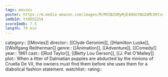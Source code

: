 ```yaml
---
tags: movies
poster: https://m.media-amazon.com/images/M/MV5BZGMyMjE4OGUtNGZmMC00YzdmLThkMWYtZWIzMmEzNjA4MzVkXkEyXkFqcGdeQXVyMTQxNzMzNDI@._V1_SX300.jpg
imdbId: tt0055254
scoreImdb: 7.3
length: 79 min
---
```


category:: [[Movies]]
director:: [[Clyde Geronimi]], [[Hamilton Luske]], [[Wolfgang Reitherman]]
genre:: [[Animation]], [[Adventure]], [[Comedy]]
year:: 1961
cast:: [[Rod Taylor]], [[Betty Lou Gerson]], [[J. Pat O'Malley]]
plot:: When a litter of Dalmatian puppies are abducted by the minions of Cruella De Vil, the owners must find them before she uses them for a diabolical fashion statement.
watchlist::
rating::

